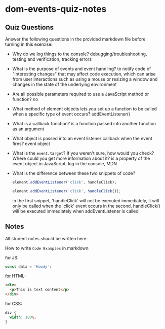 # dom-events-quiz-notes

## Quiz Questions

Answer the following questions in the provided markdown file before turning in this exercise:

- Why do we log things to the console?
  debugging/troubleshooting, testing and verification, tracking errors

- What is the purpose of events and event handling?
  to notify code of "interesting changes" that may affect code execution, which can arise from user interactions such as using a mouse or resizing a window and changes in the state of the underlying environment

- Are all possible parameters required to use a JavaScript method or function?
  no

- What method of element objects lets you set up a function to be called when a specific type of event occurs?
  addEventListener()

- What is a callback function?
  is a function passed into another function as an argument

- What object is passed into an event listener callback when the event fires?
  event object

- What is the `event.target`? If you weren't sure, how would you check? Where could you get more information about it?
  is a property of the event object in JavaScript, log in the console, MDN

- What is the difference between these two snippets of code?
  ```js
  element.addEventListener('click', handleClick);
  ```
  ```js
  element.addEventListener('click', handleClick());
  ```
  in the first snippet, 'handleClick' will not be executed immediately, it will only be called when the 'click' event occurs
  in the second, handleClick() will be executed immediately when addEventListener is called

## Notes

All student notes should be written here.

How to write `Code Examples` in markdown

for JS:

```javascript
const data = 'Howdy';
```

for HTML:

```html
<div>
  <p>This is text content</p>
</div>
```

for CSS:

```css
div {
  width: 100%;
}
```
